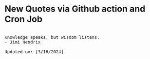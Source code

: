 # New Quotes via Github action and Cron Job

<pre>
<!-- #quote -->
Knowledge speaks, but wisdom listens.
- Jimi Hendrix

Updated on: [3/16/2024]
<!-- #quoteEnd -->
</pre>
